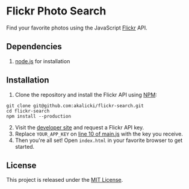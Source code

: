 # Flickr Photo Search

Find your favorite photos using the JavaScript [Flickr][] API.

[Flickr]: https://www.flickr.com/

## Dependencies

1. [node.js][] for installation

[node.js]: http://nodejs.org/

## Installation

1. Clone the repository and install the Flickr API using [NPM][]:

```
git clone git@github.com:akalicki/flickr-search.git
cd flickr-search
npm install --production
```

2. Visit the [developer site][] and request a Flickr API key.
3. Replace `YOUR_APP_KEY` on [line 10 of main.js][main.js] with the key you
receive.
4. Then you're all set! Open `index.html` in your favorite browser to get
started.

[NPM]: https://www.npmjs.org/
[developer site]: https://www.flickr.com/services/apps/create/
[main.js]: https://github.com/akalicki/flickr-search/blob/master/assets/js/main.js#L10

## License

This project is released under the [MIT License][].

[MIT License]: https://github.com/akalicki/flickr-search/blob/master/LICENSE